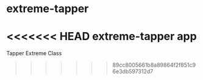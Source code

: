# extreme-tapper
<<<<<<< HEAD
extreme-tapper app
=======
Tapper Extreme Class
>>>>>>> 89cc8005661b8a89864f2f851c96e3db597312d7
